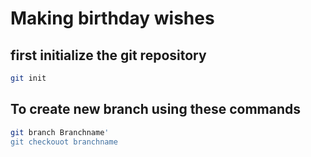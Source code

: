 # Making birthday wishes

## first initialize the git repository

```bash
git init
```

## To create new branch using these commands

```bash
git branch Branchname'
git checkouot branchname
```